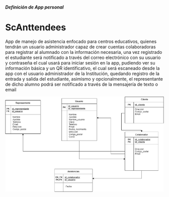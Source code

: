<h5>Definición de App personal<h5>

<h1>ScAnttendees</h1> 


<p>App de manejo de asistencia enfocado para centros educativos, quienes tendrán un usuario administrador capaz de crear cuentas colaboradoras para registrar al alumnado con la información necesaria, una vez registrado el estudiante será notificado a través del correo electrónico con su usuario y contraseña el cual usará para iniciar sesión en la app, pudiendo ver su información básica y un QR identificativo, el cual será escaneado desde la app con el usuario administrador de la Institución, quedando registro de la entrada y salida del estudiante, asimismo y opcionalmente, el representante de dicho alumno podrá ser notificado a través de la mensajería de texto o email</p>

  
  
  
<img src="https://github.com/dereck043/DAM2-Projects/blob/master/PGL/scAnttendees.drawio.png">
